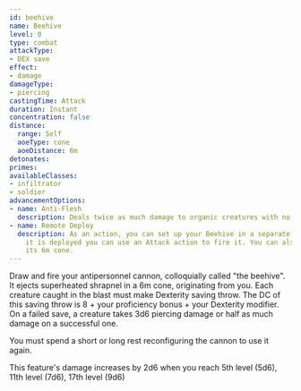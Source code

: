 ```yaml
---
id: beehive
name: Beehive
level: 0
type: combat
attackType:
- DEX save
effect:
- damage
damageType:
- piercing
castingTime: Attack
duration: Instant
concentration: false
distance:
  range: Self
  aoeType: cone
  aoeDistance: 6m
detonates: 
primes: 
availableClasses:
- infiltrator
- soldier
advancementOptions:
- name: Anti-Flesh
  description: Deals twice as much damage to organic creatures with no shield points.
- name: Remote Deploy
  description: As an action, you can set up your Beehive in a separate location. Once
    it is deployed you can use an Attack action to fire it. You can also fire it as a reaction whenever a creature enters
    its 6m cone.
---
```

Draw and fire your antipersonnel cannon, colloquially called "the beehive". It ejects superheated shrapnel in a 6m cone,
originating from you. Each creature caught in the blast must make Dexterity saving throw. The DC of this saving throw is
8 + your proficiency bonus + your Dexterity modifier. On a failed save, a creature takes 3d6 piercing damage or half as
much damage on a successful one.

You must spend a short or long rest reconfiguring the cannon to use it again.

This feature's damage increases by 2d6 when you reach 5th level (5d6), 11th level (7d6), 17th level (9d6)
